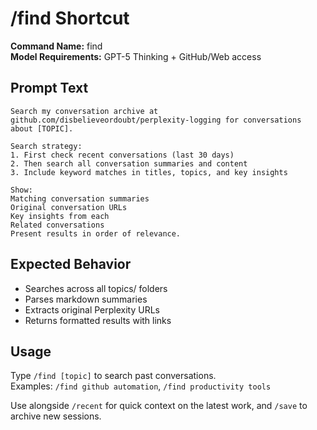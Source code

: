 # /find Shortcut

**Command Name:** find  
**Model Requirements:** GPT-5 Thinking + GitHub/Web access

## Prompt Text

```
Search my conversation archive at github.com/disbelieveordoubt/perplexity-logging for conversations about [TOPIC].

Search strategy:
1. First check recent conversations (last 30 days)
2. Then search all conversation summaries and content
3. Include keyword matches in titles, topics, and key insights

Show:
Matching conversation summaries
Original conversation URLs
Key insights from each
Related conversations
Present results in order of relevance.
```

## Expected Behavior
- Searches across all topics/ folders
- Parses markdown summaries
- Extracts original Perplexity URLs
- Returns formatted results with links

## Usage
Type `/find [topic]` to search past conversations.  
Examples: `/find github automation`, `/find productivity tools`

Use alongside `/recent` for quick context on the latest work, and `/save` to archive new sessions.
